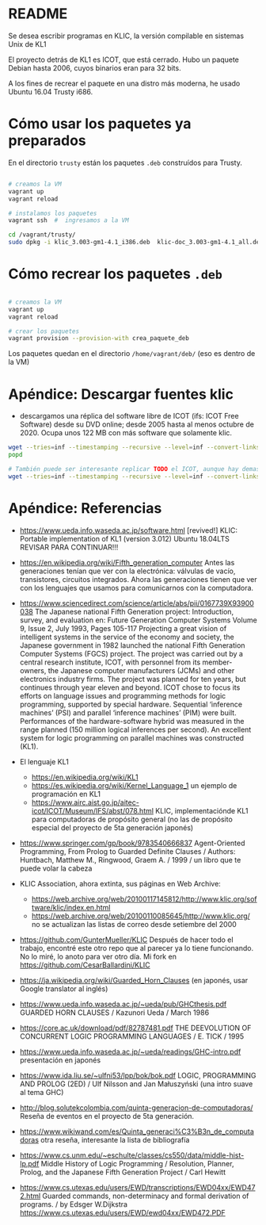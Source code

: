 # README

Se desea escribir programas en KLIC, la versión compilable en sistemas Unix de KL1

El proyecto detrás de KL1 es ICOT, que está cerrado.  Hubo un paquete Debian hasta 2006, cuyos binarios eran para 32 bits.

A los fines de recrear el paquete en una distro más moderna, he usado Ubuntu 16.04 Trusty i686.

# Cómo usar los paquetes ya preparados

En el directorio `trusty` están los paquetes `.deb` construídos para Trusty.  

```bash

# creamos la VM
vagrant up
vagrant reload

# instalamos los paquetes
vagrant ssh  #  ingresamos a la VM

cd /vagrant/trusty/
sudo dpkg -i klic_3.003-gm1-4.1_i386.deb  klic-doc_3.003-gm1-4.1_all.deb
```

# Cómo recrear los paquetes `.deb`

```bash

# creamos la VM
vagrant up
vagrant reload

# crear los paquetes
vagrant provision --provision-with crea_paquete_deb

```

Los paquetes quedan en el directorio  `/home/vagrant/deb/` (eso es dentro de la VM)




# Apéndice: Descargar fuentes klic

* descargamos una réplica del software libre de ICOT (ifs: ICOT Free Software) desde su DVD online; desde 2005 hasta al menos octubre de 2020. Ocupa unos 122 MB con más software que solamente klic.

```bash
wget --tries=inf --timestamping --recursive --level=inf --convert-links --page-requisites --no-parent -R '\?C=' https://www.ueda.info.waseda.ac.jp/AITEC_ICOT_ARCHIVES/ICOT/ifs/
popd

# También puede ser interesante replicar TODO el ICOT, aunque hay demasiado escrito en japonés, y no entiendo nada. (un par de gigabytes)
wget --tries=inf --timestamping --recursive --level=inf --convert-links --page-requisites --no-parent -R '\?C=' https://www.ueda.info.waseda.ac.jp/AITEC_ICOT_ARCHIVES/ICOT/


```

# Apéndice: Referencias

* https://www.ueda.info.waseda.ac.jp/software.html [revived!] KLIC: Portable implementation of KL1 (version 3.012) Ubuntu 18.04LTS REVISAR PARA CONTINUAR!!!


* https://en.wikipedia.org/wiki/Fifth_generation_computer Antes las generaciones tenían que ver con la electrónica: válvulas de vacío, transistores, circuitos integrados.  Ahora las generaciones tienen que ver con los lenguajes que usamos para comunicarnos con la computadora.


* https://www.sciencedirect.com/science/article/abs/pii/0167739X93900038 The Japanese national Fifth Generation project: Introduction, survey, and evaluation en: Future Generation Computer Systems Volume 9, Issue 2, July 1993, Pages 105-117
  Projecting a great vision of intelligent systems in the service of the economy and society, the Japanese government in 1982 launched the national Fifth Generation Computer Systems (FGCS) project. The project was carried out by a central research institute, ICOT, with personnel from its member-owners, the Japanese computer manufacturers (JCMs) and other electronics industry firms. The project was planned for ten years, but continues through year eleven and beyond. ICOT chose to focus its efforts on language issues and programming methods for logic programming, supported by special hardware. Sequential ‘inference machines’ (PSI) and parallel ‘inference machines’ (PIM) were built. Performances of the hardware-software hybrid was measured in the range planned (150 million logical inferences per second). An excellent system for logic programming on parallel machines was constructed (KL1). 

* El lenguaje KL1  
  * https://en.wikipedia.org/wiki/KL1
  * https://es.wikipedia.org/wiki/Kernel_Language_1 un ejemplo de programación en KL1
  * https://www.airc.aist.go.jp/aitec-icot/ICOT/Museum/IFS/abst/078.html KLIC, implementaciónde KL1 para computadoras de propósito general (no las de propósito especial del proyecto de 5ta generación japonés)


* https://www.springer.com/gp/book/9783540666837 Agent-Oriented Programming, From Prolog to Guarded Definite Clauses / Authors: Huntbach, Matthew M., Ringwood, Graem A. / 1999 / un libro que te puede volar la cabeza


* KLIC Association, ahora extinta, sus páginas en Web Archive:
  * https://web.archive.org/web/20100117145812/http://www.klic.org/software/klic/index.en.html
  * https://web.archive.org/web/20100110085645/http://www.klic.org/ no se actualizan las listas de correo desde setiembre del 2000


* https://github.com/GunterMueller/KLIC Después de hacer todo el trabajo, encontré este otro repo que al parecer ya lo tiene funcionando.  No lo miré, lo anoto para ver otro día. Mi fork en https://github.com/CesarBallardini/KLIC


* https://ja.wikipedia.org/wiki/Guarded_Horn_Clauses (en japonés, usar Google translator al inglés)
* https://www.ueda.info.waseda.ac.jp/~ueda/pub/GHCthesis.pdf GUARDED HORN CLAUSES / Kazunori Ueda / March 1986
* https://core.ac.uk/download/pdf/82787481.pdf THE DEEVOLUTION OF CONCURRENT LOGIC PROGRAMMING LANGUAGES / E. TICK / 1995
* https://www.ueda.info.waseda.ac.jp/~ueda/readings/GHC-intro.pdf presentación en japonés
* https://www.ida.liu.se/~ulfni53/lpp/bok/bok.pdf LOGIC, PROGRAMMING AND PROLOG (2ED) / Ulf Nilsson and Jan Małuszyński (una intro suave al tema GHC)
* http://blog.solutekcolombia.com/quinta-generacion-de-computadoras/ Reseña de eventos en el proyecto de 5ta generación.
* https://www.wikiwand.com/es/Quinta_generaci%C3%B3n_de_computadoras otra reseña, interesante la lista de bibliografía
* https://www.cs.unm.edu/~eschulte/classes/cs550/data/middle-hist-lp.pdf Middle History of Logic Programming / Resolution, Planner, Prolog, and the Japanese Fifth Generation Project / Carl Hewitt
* https://www.cs.utexas.edu/users/EWD/transcriptions/EWD04xx/EWD472.html Guarded commands, non-determinacy and formal derivation of programs. / by Edsger W.Dijkstra https://www.cs.utexas.edu/users/EWD/ewd04xx/EWD472.PDF
 	

